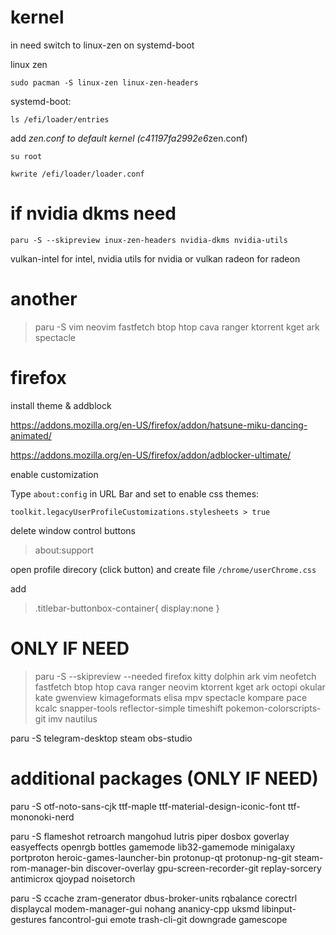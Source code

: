 # kernel

in need switch to linux-zen on systemd-boot

linux zen

    sudo pacman -S linux-zen linux-zen-headers

systemd-boot:

    ls /efi/loader/entries

add *zen.conf to default kernel (c41197fa2992e6*zen.conf)

    su root

    kwrite /efi/loader/loader.conf

# if nvidia dkms need

    paru -S --skipreview inux-zen-headers nvidia-dkms nvidia-utils

vulkan-intel for intel, nvidia utils for nvidia or vulkan radeon for radeon

# another

> paru -S vim neovim fastfetch btop htop cava ranger ktorrent kget ark spectacle

# firefox

install theme & addblock

https://addons.mozilla.org/en-US/firefox/addon/hatsune-miku-dancing-animated/

https://addons.mozilla.org/en-US/firefox/addon/adblocker-ultimate/

enable customization

Type `about:config` in URL Bar and set to enable css themes:

    toolkit.legacyUserProfileCustomizations.stylesheets > true 

delete window control buttons

> about:support

open profile direcory (click button) and create file `/chrome/userChrome.css`

add

> .titlebar-buttonbox-container{ display:none } 

# ONLY IF NEED

> paru -S --skipreview --needed firefox kitty dolphin ark vim neofetch fastfetch btop htop cava ranger neovim ktorrent kget ark octopi okular kate gwenview kimageformats elisa mpv spectacle kompare pace kcalc snapper-tools reflector-simple timeshift pokemon-colorscripts-git imv nautilus

paru -S telegram-desktop steam obs-studio

# additional packages (ONLY IF NEED)

paru -S otf-noto-sans-cjk ttf-maple ttf-material-design-iconic-font ttf-mononoki-nerd

paru -S flameshot retroarch mangohud lutris piper dosbox goverlay easyeffects openrgb bottles gamemode lib32-gamemode minigalaxy portproton heroic-games-launcher-bin protonup-qt protonup-ng-git steam-rom-manager-bin discover-overlay gpu-screen-recorder-git replay-sorcery antimicrox qjoypad noisetorch

paru -S ccache zram-generator dbus-broker-units rqbalance corectrl displaycal modem-manager-gui nohang ananicy-cpp uksmd libinput-gestures fancontrol-gui emote trash-cli-git downgrade gamescope


